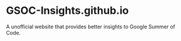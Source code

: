 # GSOC-Insights.github.io
A unofficial website that provides better insights to Google Summer of Code.
